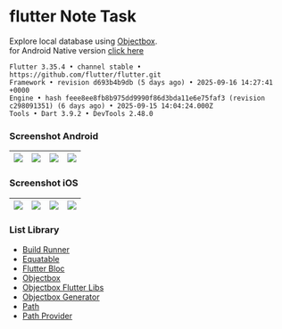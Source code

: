 # flutter Note Task

Explore local database using [Objectbox](https://github.com/objectbox/objectbox-dart).   
for Android Native version [click here](https://github.com/yoesuv/android-room-example)

```
Flutter 3.35.4 • channel stable • https://github.com/flutter/flutter.git
Framework • revision d693b4b9db (5 days ago) • 2025-09-16 14:27:41 +0000
Engine • hash feee8ee8fb8b975dd9990f86d3bda11e6e75faf3 (revision c298091351) (6 days ago) • 2025-09-15 14:04:24.000Z
Tools • Dart 3.9.2 • DevTools 2.48.0
```

### Screenshot Android

| ![](https://i.imgur.com/qYbFWE1.png) | ![](https://i.imgur.com/EUbXgbg.png) | ![](https://i.imgur.com/cjcbFBI.png) | ![](https://i.imgur.com/pRAccpi.png) |
| :----------------------------------: | :----------------------------------: | :----------------------------------: | :----------------------------------: |

### Screenshot iOS

| ![](https://images2.imgbox.com/54/cd/1CJqVYp3_o.png) | ![](https://images2.imgbox.com/f0/3f/1YoQstQf_o.png) | ![](https://images2.imgbox.com/52/df/cOnBY7an_o.png) | ![](https://images2.imgbox.com/2d/c0/qAafCvIz_o.png) |
| :--------------------------------------------------: | :--------------------------------------------------: | :--------------------------------------------------: | :--------------------------------------------------: |

### List Library

- [Build Runner](https://pub.dev/packages/build_runner)
- [Equatable](https://pub.dev/packages/equatable)
- [Flutter Bloc](https://pub.dev/packages/flutter_bloc)
- [Objectbox](https://pub.dev/packages/objectbox)
- [Objectbox Flutter Libs](https://pub.dev/packages/objectbox_flutter_libs)
- [Objectbox Generator](https://pub.dev/packages/objectbox_generator)
- [Path](https://pub.dev/packages/path)
- [Path Provider](https://pub.dev/packages/path_provider)
